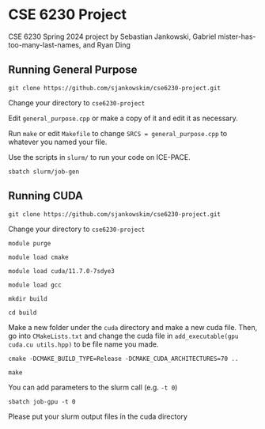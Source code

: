 # CSE 6230 Project #
CSE 6230 Spring 2024 project by Sebastian Jankowski, Gabriel mister-has-too-many-last-names, and Ryan Ding

## Running General Purpose ##
`git clone https://github.com/sjankowskim/cse6230-project.git`

Change your directory to `cse6230-project`

Edit `general_purpose.cpp` or make a copy of it and edit it as necessary.

Run `make` or edit `Makefile` to change `SRCS = general_purpose.cpp` to whatever you named your file.

Use the scripts in `slurm/` to run your code on ICE-PACE.

`sbatch slurm/job-gen`

## Running CUDA ##
`git clone https://github.com/sjankowskim/cse6230-project.git`

Change your directory to `cse6230-project`

`module purge`

`module load cmake`

`module load cuda/11.7.0-7sdye3`

`module load gcc`

`mkdir build`

`cd build`

Make a new folder under the `cuda` directory and make a new cuda file. Then, go into `CMakeLists.txt` and change the cuda file in `add_executable(gpu cuda.cu utils.hpp)` to be file name you made.

`cmake -DCMAKE_BUILD_TYPE=Release -DCMAKE_CUDA_ARCHITECTURES=70 ..`

`make`

You can add parameters to the slurm call (e.g. `-t 0`)

`sbatch job-gpu -t 0`

Please put your slurm output files in the cuda directory

